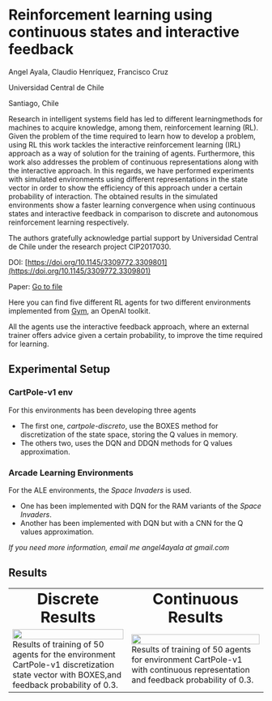 # Reinforcement learning using continuous states and interactive feedback

Angel Ayala, Claudio Henríquez, Francisco Cruz

Universidad Central de Chile

Santiago, Chile

Research in intelligent systems field has led to different learningmethods for machines to acquire knowledge, among them, reinforcement learning (RL). 
Given the problem of the time required to learn how to develop a problem, using RL this work tackles the interactive reinforcement learning (IRL) approach as a way of solution for the training of agents. 
Furthermore, this work also addresses the problem of continuous representations along with the interactive approach. 
In this regards, we have performed experiments with simulated environments using different representations in the state vector in order to show the efficiency of this approach under a certain probability of interaction. 
The obtained results in the simulated environments show a faster learning convergence when using continuous states and interactive feedback in comparison to discrete and autonomous reinforcement learning respectively.

The authors gratefully acknowledge partial support by Universidad Central de Chile under the research project CIP2017030.

DOI: [https://doi.org/10.1145/3309772.3309801](https://doi.org/10.1145/3309772.3309801)

Paper: [Go to file](http://franciscocruz.cl/publications/Ayala_APPIS_2019_Proceedings.pdf)

Here you can find five different RL agents for two different environments implemented from [Gym](https://github.com/openai/gym/), an OpenAI toolkit.

All the agents use the interactive feedback approach, where an external trainer offers advice given a certain probability, to improve the time required for learning.

## Experimental Setup

### CartPole-v1 env

For this environments has been developing three agents

* The first one, *cartpole-discreto*, use the BOXES method for discretization of the state space, storing the Q values in memory.
* The others two, uses the DQN and DDQN methods for Q values approximation.

### Arcade Learning Environments

For the ALE environments, the *Space Invaders* is used.

* One has been implemented with DQN for the RAM variants of the *Space Invaders*.
* Another has been implemented with DQN but with a CNN for the Q values approximation.

*If you need more information, email me angel4ayala at gmail.com*

## Results
<table border="0">
 <tr>
    <td align="center"><b style="font-size:30px">Discrete Results</b></td>
    <td align="center"><b style="font-size:30px">Continuous Results</b></td>
 </tr>
 <tr>
    <td>
      <img src="https://github.com/angel-ayala/continuous-rl/blob/v1/cartpole-discreto/rewards.png?raw=true" height=100% width=100%>
      <br>
      Results of training of 50 agents for the environment CartPole-v1 discretization state vector with BOXES,and feedback probability of 0.3.
   </td>
   <td>
    <img src="https://github.com/angel-ayala/continuous-rl/blob/v1/cartpole-dqn/rewards.png?raw=true" height=100% width=100%>
    <br>
    Results of training of 50 agents for environment CartPole-v1 with continuous representation and feedback probability of 0.3.
   </td>
 </tr>
</table>

            
